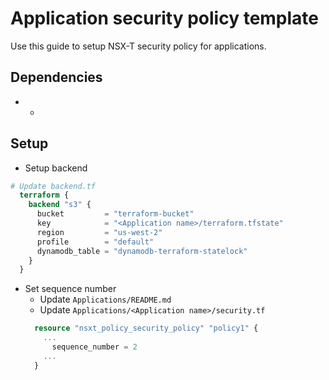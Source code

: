 # Application security policy template
Use this guide to setup NSX-T security policy for applications.

## Dependencies
* -

## Setup
* Setup backend
```terraform
# Update backend.tf
  terraform {
    backend "s3" {
      bucket         = "terraform-bucket"
      key            = "<Application name>/terraform.tfstate"
      region         = "us-west-2"
      profile        = "default"
      dynamodb_table = "dynamodb-terraform-statelock"
    }
  }
```

* Set sequence number
  * Update `Applications/README.md`
  * Update `Applications/<Application name>/security.tf`
  ```terraform
    resource "nsxt_policy_security_policy" "policy1" {
      ...
        sequence_number = 2
      ...
    }
  ```
